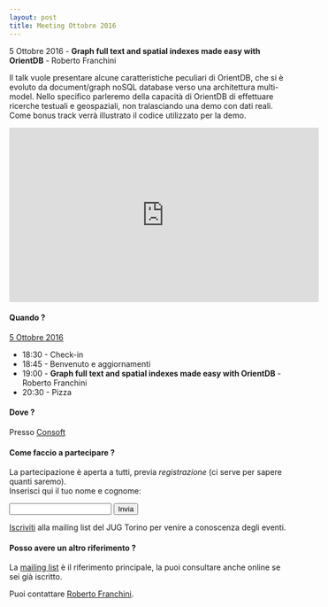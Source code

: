 ```yaml
---
layout: post
title: Meeting Ottobre 2016
---
```


5 Ottobre 2016 - **Graph full text and spatial indexes made easy with OrientDB** - Roberto Franchini

Il talk vuole presentare alcune caratteristiche peculiari di OrientDB, che si è evoluto da document/graph noSQL database verso una architettura multi-model. 
Nello specifico parleremo della capacità di OrientDB di effettuare ricerche testuali e geospaziali, non tralasciando una demo con dati reali.
Come bonus track verrà illustrato il codice utilizzato per la demo.

<iframe width="560" height="315" src="https://www.youtube.com/embed/fT3QdlfRJ6U" frameborder="0" allowfullscreen></iframe>

#### Quando ?

<u>5 Ottobre 2016</u>

* 18:30 - Check-in
* 18:45 - Benvenuto e aggiornamenti
* 19:00 - **Graph full text and spatial indexes made easy with OrientDB** - Roberto Franchini
* 20:30 - Pizza

#### Dove ?

Presso [Consoft](/places/consoft/)

#### Come faccio a partecipare ?

La partecipazione è aperta a tutti, previa *registrazione* (ci serve per sapere quanti saremo).  
Inserisci qui il tuo nome e cognome:

<form action="https://formspree.io/ro.franchini+jug102016@gmail.com" method="POST">
    <input type="text" name="name">
    <input type="hidden" name="_subject" value="JUG Torino Meeting Ottobre 2016" />
    <input type="hidden" name="_format" value="plain" />
    <input type="hidden" name="_next" value="/registered" />
    <input type="submit" value="Invia">
</form>
  
[Iscriviti](/subscribe/) alla mailing list del JUG Torino per venire a conoscenza degli eventi.

#### Posso avere un altro riferimento ?

La [mailing list](https://groups.yahoo.com/groups/it-torino-java-jug) è il riferimento principale,
la puoi consultare anche online se sei già iscritto.

Puoi contattare [Roberto Franchini](/people/robertofranchini/).


